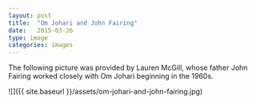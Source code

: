 ```yaml
---
layout: post
title:  "Om Johari and John Fairing"
date:   2015-03-26
type: image
categories: images
---
```


The following picture was provided by Lauren McGill, whose father John Fairing worked closely with Om Johari beginning in the 1960s.

![]({{ site.baseurl }}/assets/om-johari-and-john-fairing.jpg)
